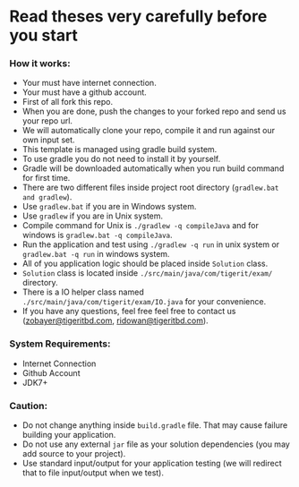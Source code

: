 # Read theses very carefully before you start

### How it works:

* Your must have internet connection.
* Your must have a github account.
* First of all fork this repo.
* When you are done, push the changes to your forked repo and send us your repo url.
* We will automatically clone your repo, compile it and run against our own input set.
* This template is managed using gradle build system.
* To use gradle you do not need to install it by yourself.
* Gradle will be downloaded automatically when you run build command for first time.
* There are two different files inside project root directory (`gradlew.bat and gradlew`).
* Use `gradlew.bat` if you are in Windows system.
* Use `gradlew` if you are in Unix system.
* Compile command for Unix is `./gradlew -q compileJava` and for windows is `gradlew.bat -q compileJava`.
* Run the application and test using `./gradlew -q run` in unix system or `gradlew.bat -q run` in windows system.
* All of you application logic should be placed inside `Solution` class.
* `Solution` class is located inside `./src/main/java/com/tigerit/exam/` directory.
* There is a IO helper class named `./src/main/java/com/tigerit/exam/IO.java` for your convenience.
* If you have any questions, feel free feel free to contact us (zobayer@tigeritbd.com, ridowan@tigeritbd.com).

### System Requirements:

* Internet Connection
* Github Account
* JDK7+

### Caution:

* Do not change anything inside `build.gradle` file. That may cause failure building your application.
* Do not use any external `jar` file as your solution dependencies (you may add source to your project). 
* Use standard input/output for your application testing (we will redirect that to file input/output when we test).
